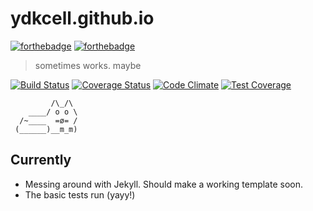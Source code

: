 

# ydkcell.github.io
[![forthebadge](http://forthebadge.com/images/badges/contains-cat-gifs.svg)](http://forthebadge.com) [![forthebadge](http://forthebadge.com/images/badges/uses-html.svg)](http://forthebadge.com)



> sometimes works. maybe

[![Build Status](https://travis-ci.org/ydkcell/ydkcell.github.io.svg?branch=dev)](https://travis-ci.org/ydkcell/ydkcell.github.io) [![Coverage Status](https://coveralls.io/repos/github/ydkcell/ydkcell.github.io/badge.svg?branch=master)](https://coveralls.io/github/ydkcell/ydkcell.github.io?branch=master) [![Code Climate](https://codeclimate.com/github/ydkcell/ydkcell.github.io/badges/gpa.svg)](https://codeclimate.com/github/ydkcell/ydkcell.github.io) [![Test Coverage](https://codeclimate.com/github/ydkcell/ydkcell.github.io/badges/coverage.svg)](https://codeclimate.com/github/ydkcell/ydkcell.github.io/coverage)

```
         /\_/\
    ____/ o o \
  /~____  =ø= /
 (______)__m_m)
```

## Currently

- Messing around with Jekyll. Should make a working template soon.
- The basic tests run (yayy!)
